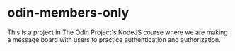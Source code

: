 # odin-members-only

This is a project in The Odin Project's NodeJS course where we are making a message board with users to practice authentication and authorization.